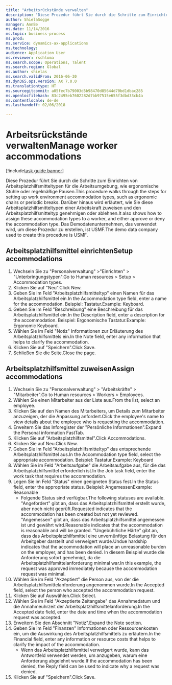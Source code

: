 ```yaml
--- 
title: "Arbeitsrückstände verwalten"
description: "Diese Prozedur führt Sie durch die Schritte zum Einrichten von Arbeitsplatzhilfsmitteltypen für die Arbeitsumgebung, wie ergonomische Stühle oder regelmäßige Pausen."
author: ShielaSogge
manager: AnnBe
ms.date: 11/14/2016
ms.topic: business-process
ms.prod: 
ms.service: dynamics-ax-applications
ms.technology: 
audience: Application User
ms.reviewer: rschloma
ms.search.scope: Operations, Talent
ms.search.region: Global
ms.author: shielas
ms.search.validFrom: 2016-06-30
ms.dyn365.ops.version: AX 7.0.0
ms.translationtype: HT
ms.sourcegitcommit: a05fec7b79003d5b98470d85644d70bd1dbac285
ms.openlocfilehash: 83c2495eb7602282d7bb97515e655f3dbd33cb4a
ms.contentlocale: de-de
ms.lasthandoff: 02/06/2018

---
```

# <a name="manage-worker-accommodations"></a><span data-ttu-id="7ec76-103">Arbeitsrückstände verwalten</span><span class="sxs-lookup"><span data-stu-id="7ec76-103">Manage worker accommodations</span></span>

[!include[task guide banner](../../../includes/task-guide-banner.md)]

<span data-ttu-id="7ec76-104">Diese Prozedur führt Sie durch die Schritte zum Einrichten von Arbeitsplatzhilfsmitteltypen für die Arbeitsumgebung, wie ergonomische Stühle oder regelmäßige Pausen.</span><span class="sxs-lookup"><span data-stu-id="7ec76-104">This procedure walks through the steps for setting up work environment accommodation types, such as ergonomic chairs or periodic breaks.</span></span> <span data-ttu-id="7ec76-105">Darüber hinaus wird erläutert, wie Sie diese Arbeitsplatzhilfsmitteltypen einer Arbeitskraft zuweisen und den Arbeitsplatzhilfsmitteltyp genehmigen oder ablehnen.</span><span class="sxs-lookup"><span data-stu-id="7ec76-105">It also shows how to assign these accommodation types to a worker, and either approve or deny the accommodation type.</span></span> <span data-ttu-id="7ec76-106">Das Demodatenunternehmen, das verwendet wird, um diese Prozedur zu erstellen, ist USMF.</span><span class="sxs-lookup"><span data-stu-id="7ec76-106">The demo data company used to create this procedure is USMF.</span></span>


## <a name="setup-accommodations"></a><span data-ttu-id="7ec76-107">Arbeitsplatzhilfsmittel einrichten</span><span class="sxs-lookup"><span data-stu-id="7ec76-107">Setup accommodations</span></span>
1. <span data-ttu-id="7ec76-108">Wechseln Sie zu "Personalverwaltung" >"Einrichten" > "Unterbringungstypen".</span><span class="sxs-lookup"><span data-stu-id="7ec76-108">Go to Human resources > Setup > Accommodation types.</span></span>
2. <span data-ttu-id="7ec76-109">Klicken Sie auf "Neu".</span><span class="sxs-lookup"><span data-stu-id="7ec76-109">Click New.</span></span>
3. <span data-ttu-id="7ec76-110">Geben Sie im Feld "Arbeitsplatzhilfsmitteltyp" einen Namen für das Arbeitsplatzhilfsmittel ein.</span><span class="sxs-lookup"><span data-stu-id="7ec76-110">In the Accommodation type field, enter a name for the accommodation.</span></span> <span data-ttu-id="7ec76-111">Beispiel: Tastatur.</span><span class="sxs-lookup"><span data-stu-id="7ec76-111">Example: Keyboard.</span></span>
4. <span data-ttu-id="7ec76-112">Geben Sie im Feld "Beschreibung" eine Beschreibung für das Arbeitsplatzhilfsmittel ein.</span><span class="sxs-lookup"><span data-stu-id="7ec76-112">In the Description field, enter a description for the accommodation.</span></span> <span data-ttu-id="7ec76-113">Beispiel: Ergonomische Tastatur.</span><span class="sxs-lookup"><span data-stu-id="7ec76-113">Example: Ergonomic Keyboard.</span></span>
5. <span data-ttu-id="7ec76-114">Wählen Sie im Feld "Notiz" Informationen zur Erläuterung des Arbeitsplatzhilfsmittels ein.</span><span class="sxs-lookup"><span data-stu-id="7ec76-114">In the Note field, enter any information that helps to clarify the accommodation.</span></span>
6. <span data-ttu-id="7ec76-115">Klicken Sie auf "Speichern".</span><span class="sxs-lookup"><span data-stu-id="7ec76-115">Click Save.</span></span>
7. <span data-ttu-id="7ec76-116">Schließen Sie die Seite.</span><span class="sxs-lookup"><span data-stu-id="7ec76-116">Close the page.</span></span>

## <a name="assign-accommodations"></a><span data-ttu-id="7ec76-117">Arbeitsplatzhilfsmittel zuweisen</span><span class="sxs-lookup"><span data-stu-id="7ec76-117">Assign accommodations</span></span>
1. <span data-ttu-id="7ec76-118">Wechseln Sie zu "Personalverwaltung" > "Arbeitskräfte" > "Mitarbeiter".</span><span class="sxs-lookup"><span data-stu-id="7ec76-118">Go to Human resources > Workers > Employees.</span></span>
2. <span data-ttu-id="7ec76-119">Wählen Sie einen Mitarbeiter aus der Liste aus.</span><span class="sxs-lookup"><span data-stu-id="7ec76-119">From the list, select an employee.</span></span>
3. <span data-ttu-id="7ec76-120">Klicken Sie auf den Namen des Mitarbeiters, um Details zum Mitarbeiter anzuzeigen, der die Anpassung anfordert.</span><span class="sxs-lookup"><span data-stu-id="7ec76-120">Click the employee's name to view details about the employee who is requesting the accommodation.</span></span>
4. <span data-ttu-id="7ec76-121">Erweitern Sie das Inforegister der "Persönliche Informationen".</span><span class="sxs-lookup"><span data-stu-id="7ec76-121">Expand the Personal information FastTab.</span></span>
5. <span data-ttu-id="7ec76-122">Klicken Sie auf "Arbeitsplatzhilfsmittel".</span><span class="sxs-lookup"><span data-stu-id="7ec76-122">Click Accommodations.</span></span>
6. <span data-ttu-id="7ec76-123">Klicken Sie auf Neu.</span><span class="sxs-lookup"><span data-stu-id="7ec76-123">Click New.</span></span>
7. <span data-ttu-id="7ec76-124">Geben Sie im Feld "Arbeitsplatzhilfsmitteltyp" das entsprechende Arbeitsplatzhilfsmittel aus.</span><span class="sxs-lookup"><span data-stu-id="7ec76-124">In the Accommodation type field, select the appropriate accommodation.</span></span> <span data-ttu-id="7ec76-125">Beispiel: Tastatur.</span><span class="sxs-lookup"><span data-stu-id="7ec76-125">Example: Keyboard</span></span>
8. <span data-ttu-id="7ec76-126">Wählen Sie im Feld "Arbeitsaufgabe" die Arbeitsaufgabe aus, für die das Arbeitsplatzhilfsmittel erforderlich ist.</span><span class="sxs-lookup"><span data-stu-id="7ec76-126">In the Job task field, enter the work task that requires the accommodation.</span></span>
9. <span data-ttu-id="7ec76-127">Legen Sie im Feld "Status" einen geeigneten Status fest.</span><span class="sxs-lookup"><span data-stu-id="7ec76-127">In the Status field, enter the appropriate status.</span></span> <span data-ttu-id="7ec76-128">Beispiel: Angemessen</span><span class="sxs-lookup"><span data-stu-id="7ec76-128">Example: Reasonable</span></span>
    * <span data-ttu-id="7ec76-129">Folgende Status sind verfügbar.</span><span class="sxs-lookup"><span data-stu-id="7ec76-129">The following statuses are available.</span></span> <span data-ttu-id="7ec76-130">"Angefordert" gibt an, dass das Arbeitsplatzhilfsmittel erstellt wurde, aber noch nicht geprüft.</span><span class="sxs-lookup"><span data-stu-id="7ec76-130">Requested indicates that the accommodation has been created but not yet reviewed.</span></span> <span data-ttu-id="7ec76-131">"Angemessen" gibt an, dass das Arbeitsplatzhilfsmittel angemessen ist und gewährt wird.</span><span class="sxs-lookup"><span data-stu-id="7ec76-131">Reasonable indicates that the accommodation is reasonable and will be granted.</span></span> <span data-ttu-id="7ec76-132">"Ungebührliche Härte" gibt an, dass das Arbeitsplatzhilfsmittel eine unvernünftige Belastung für den Arbeitgeber darstellt und verweigert wurde.</span><span class="sxs-lookup"><span data-stu-id="7ec76-132">Undue hardship indicates that the accommodation will place an unreasonable burden on the employer, and has been denied.</span></span> <span data-ttu-id="7ec76-133">In diesem Beispiel wurde die Anforderung sofort genehmigt, da die Arbeitsplatzhilfsmittelanforderung minimal war.</span><span class="sxs-lookup"><span data-stu-id="7ec76-133">In this example, the request was approved immediately because the accommodation request was minimal.</span></span>  
10. <span data-ttu-id="7ec76-134">Wählen Sie im Feld "Akzeptiert" die Person aus, von der die Arbeitsplatzhilfsmittelanforderung angenommen wurde.</span><span class="sxs-lookup"><span data-stu-id="7ec76-134">In the Accepted field, select the person who accepted the accommodation request.</span></span>
11. <span data-ttu-id="7ec76-135">Klicken Sie auf Auswählen.</span><span class="sxs-lookup"><span data-stu-id="7ec76-135">Click Select.</span></span>
12. <span data-ttu-id="7ec76-136">Wählen Sie im Feld "Akzeptierte Zeitangabe" das Annahmedatum und die Annahmeuhrzeit der Arbeitsplatzhilfsmittelanforderung.</span><span class="sxs-lookup"><span data-stu-id="7ec76-136">In the Accepted date field, enter the date and time when the accommodation request was accepted.</span></span>
13. <span data-ttu-id="7ec76-137">Erweitern Sie den Abschnitt "Notiz".</span><span class="sxs-lookup"><span data-stu-id="7ec76-137">Expand the Note section.</span></span>
14. <span data-ttu-id="7ec76-138">Geben Sie im Feld "Finanzen" Informationen oder Ressourcenkosten ein, um die Auswirkung des Arbeitsplatzhilfsmittels zu erläutern.</span><span class="sxs-lookup"><span data-stu-id="7ec76-138">In the Financial field, enter any information or resource costs that helps to clarify the impact of the accommodation.</span></span>
    * <span data-ttu-id="7ec76-139">Wenn das Arbeitsplatzhilfsmittel verweigert wurde, kann das Antwortfeld verwendet werden, um anzugeben, warum eine Anforderung abgelehnt wurde.</span><span class="sxs-lookup"><span data-stu-id="7ec76-139">If the accommodation has been denied, the Reply field can be used to indicate why a request was denied.</span></span>  
15. <span data-ttu-id="7ec76-140">Klicken Sie auf "Speichern".</span><span class="sxs-lookup"><span data-stu-id="7ec76-140">Click Save.</span></span>


